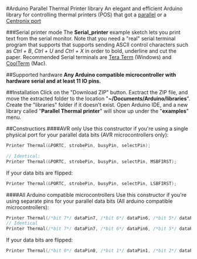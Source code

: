 #Arduino Parallel Thermal Printer library
An elegant and efficient Arduino library for controlling thermal printers (POS) that got a [parallel](https://en.wikipedia.org/wiki/Parallel_port) or a [Centronix port](https://en.wikipedia.org/wiki/Parallel_port#Centronics)


###Serial printer mode
The **Serial_printer** example sketch lets you print text from the serial monitor. Note that you need a "real" serial terminal program that supports that supports sending ASCII control characters such as *Ctrl + B*, *Ctrl + U* and *Ctrl + X* in order to bold, underline and cut the paper. Recommended Serial terminals are [Tera Term](https://ttssh2.osdn.jp/index.html.en) (Windows) and [CoolTerm](http://freeware.the-meiers.org) (Mac).


##Supported hardware
<b>Any Arduino compatible microcontroller with hardware serial and at least 11 IO pins.</b>

##Installation
Click on the "Download ZIP" button. Exctract the ZIP file, and move the extracted folder to the location "**~/Documents/Arduino/libraries**". Create the "libraries" folder if it doesn't exist.
Open Arduino IDE, and a new library called "**Parallel Thermal printer**" will show up under the "**examples**" menu.


##Constructiors
####AVR only
Use this constructor if you're using a single physical port for your parallel data bits (AVR microcontrollers only):
```C++
Printer Thermal(&PORTC, strobePin, busyPin, selectPin);

// Identical:
Printer Thermal(&PORTC, strobePin, busyPin, selectPin, MSBFIRST);
```

If your data bits are flipped:
```C++
Printer Thermal(&PORTC, strobePin, busyPin, selectPin, LSBFIRST);
```

####All Arduino compatible microcontrollers
Use this constructor if you're using separate pins for your parallel data bits (All arduino compatible microcontrollers):
```C++
Printer Thermal(/*bit 7*/ dataPin7, /*bit 6*/ dataPin6, /*bit 5*/ dataPin5, /*bit 4*/ dataPin4, /*bit 3*/ dataPin3, /*bit 2*/ dataPin2, /*bit 1*/ dataPin1, /*bit 0*/ dataPin0, strobePin, busyPin, selectPin);
// Identical
Printer Thermal(/*bit 7*/ dataPin7, /*bit 6*/ dataPin6, /*bit 5*/ dataPin5, /*bit 4*/ dataPin4, /*bit 3*/ dataPin3, /*bit 2*/ dataPin2, /*bit 1*/ dataPin1, /*bit 0*/ dataPin0, strobePin, busyPin, selectPin, MSBFIRST);
```

If your data bits are flipped:
```C++
Printer Thermal(/*bit 0*/ dataPin0, /*bit 1*/ dataPin1, /*bit 2*/ dataPin2, /*bit 3*/ dataPin3, /*bit 4*/ dataPin4, /*bit 5*/ dataPin5, /*bit 6*/ dataPin6, /*bit 7*/ dataPin7, strobePin, busyPin, selectPin, LSBFIRST);
```

